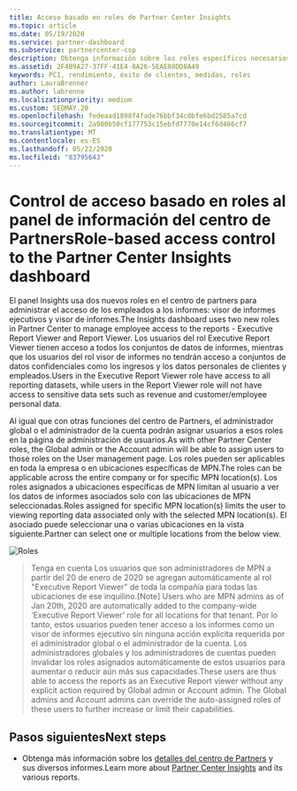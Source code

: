 ```yaml
---
title: Acceso basado en roles de Partner Center Insights
ms.topic: article
ms.date: 05/19/2020
ms.service: partner-dashboard
ms.subservice: partnercenter-csp
description: Obtenga información sobre los roles específicos necesarios para ver los informes de Partner Center Insights. Entre ellos se incluyen los roles del visor de informes ejecutivo y el visor de informes.
ms.assetid: 2F4B9A27-37FF-41E4-8A26-5EAE88DD8A49
keywords: PCI, rendimiento, éxito de clientes, medidas, roles
author: LauraBrenner
ms.author: labrenne
ms.localizationpriority: medium
ms.custom: SEOMAY.20
ms.openlocfilehash: fedeaad1898f4fade76bbf34c0bfe6bd2585a7cd
ms.sourcegitcommit: 2a980b50cf177753c15ebfd7770e14cf6d486cf7
ms.translationtype: MT
ms.contentlocale: es-ES
ms.lasthandoff: 05/22/2020
ms.locfileid: "83795643"
---
```

# <a name="role-based-access-control-to-the-partner-center-insights-dashboard"></a><span data-ttu-id="b5ad2-105">Control de acceso basado en roles al panel de información del centro de Partners</span><span class="sxs-lookup"><span data-stu-id="b5ad2-105">Role-based access control to the Partner Center Insights dashboard</span></span>

<span data-ttu-id="b5ad2-106">El panel Insights usa dos nuevos roles en el centro de partners para administrar el acceso de los empleados a los informes: visor de informes ejecutivos y visor de informes.</span><span class="sxs-lookup"><span data-stu-id="b5ad2-106">The Insights dashboard uses two new roles in Partner Center to manage employee access to the reports - Executive Report Viewer and Report Viewer.</span></span>  <span data-ttu-id="b5ad2-107">Los usuarios del rol Executive Report Viewer tienen acceso a todos los conjuntos de datos de informes, mientras que los usuarios del rol visor de informes no tendrán acceso a conjuntos de datos confidenciales como los ingresos y los datos personales de clientes y empleados.</span><span class="sxs-lookup"><span data-stu-id="b5ad2-107">Users in the Executive Report Viewer role have access to all reporting datasets, while users in the Report Viewer role will not have access to sensitive data sets such as revenue and customer/employee personal data.</span></span>  

<span data-ttu-id="b5ad2-108">Al igual que con otras funciones del centro de Partners, el administrador global o el administrador de la cuenta podrán asignar usuarios a esos roles en la página de administración de usuarios.</span><span class="sxs-lookup"><span data-stu-id="b5ad2-108">As with other Partner Center roles, the Global admin or the Account admin will be able to assign users to those roles on the User management page.</span></span> <span data-ttu-id="b5ad2-109">Los roles pueden ser aplicables en toda la empresa o en ubicaciones específicas de MPN.</span><span class="sxs-lookup"><span data-stu-id="b5ad2-109">The roles can be applicable across the entire company or for specific MPN location(s).</span></span> <span data-ttu-id="b5ad2-110">Los roles asignados a ubicaciones específicas de MPN limitan al usuario a ver los datos de informes asociados solo con las ubicaciones de MPN seleccionadas.</span><span class="sxs-lookup"><span data-stu-id="b5ad2-110">Roles assigned for specific MPN location(s) limits the user to viewing reporting data associated only with the selected MPN location(s).</span></span> <span data-ttu-id="b5ad2-111">El asociado puede seleccionar una o varias ubicaciones en la vista siguiente.</span><span class="sxs-lookup"><span data-stu-id="b5ad2-111">Partner can select one or multiple locations from the below view.</span></span>

![Roles](images/pci/roles.png)

><span data-ttu-id="b5ad2-113">Tenga en cuenta Los usuarios que son administradores de MPN a partir del 20 de enero de 2020 se agregan automáticamente al rol "Executive Report Viewer" de toda la compañía para todas las ubicaciones de ese inquilino.</span><span class="sxs-lookup"><span data-stu-id="b5ad2-113">[Note] Users who are MPN admins as of Jan 20th, 2020 are automatically added to the company-wide ‘Executive Report Viewer’ role for all locations for that tenant.</span></span> <span data-ttu-id="b5ad2-114">Por lo tanto, estos usuarios pueden tener acceso a los informes como un visor de informes ejecutivo sin ninguna acción explícita requerida por el administrador global o el administrador de la cuenta. Los administradores globales y los administradores de cuentas pueden invalidar los roles asignados automáticamente de estos usuarios para aumentar o reducir aún más sus capacidades.</span><span class="sxs-lookup"><span data-stu-id="b5ad2-114">These users are thus able to access the reports as an Executive Report viewer without any explicit action required by Global admin or Account admin. The Global admins and Account admins can override the auto-assigned roles of these users to further increase or limit their capabilities.</span></span>

## <a name="next-steps"></a><span data-ttu-id="b5ad2-115">Pasos siguientes</span><span class="sxs-lookup"><span data-stu-id="b5ad2-115">Next steps</span></span>

- <span data-ttu-id="b5ad2-116">Obtenga más información sobre los [detalles del centro de Partners](partner-center-insights.md) y sus diversos informes.</span><span class="sxs-lookup"><span data-stu-id="b5ad2-116">Learn more about [Partner Center Insights](partner-center-insights.md) and its various reports.</span></span>
